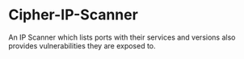 # Cipher-IP-Scanner
 An IP Scanner which lists ports with their services and versions also provides vulnerabilities they are exposed to.
